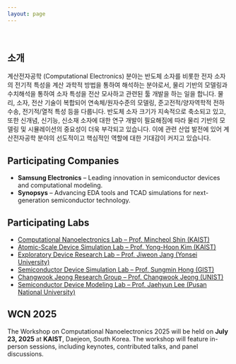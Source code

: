 ```yaml
---
layout: page
---
```


<br/>

## 소개

계산전자공학 (Computational Electronics) 분야는 반도체 소자를 비롯한 전자 소자의 전기적 특성을 계산 과학적 방법을 통하여 해석하는 분야로서, 물리 기반의 모델링과 수치해석을 통하여 소자 특성을 전산 모사하고 관련된 툴 개발을 하는 일을 합니다. 물리, 소자, 전산 기술이 복합되어 연속체/원자수준의 모델링, 준고전적/양자역학적 전하 수송, 전기적/열적 특성 등을 다룹니다.
반도체 소자 크기가 지속적으로 축소되고 있고, 또한 신개념, 신기능, 신소재 소자에 대한 연구 개발이 필요해짐에 따라 물리 기반의 모델링 및 시뮬레이션의 중요성이 더욱 부각되고 있습니다. 이에 관련 산업 발전에 있어 계산전자공학 분야의 선도적이고 핵심적인 역할에 대한 기대감이 커지고 있습니다.

## Participating Companies
- **Samsung Electronics** – Leading innovation in semiconductor devices and computational modeling.
- **Synopsys** – Advancing EDA tools and TCAD simulations for next-generation semiconductor technology.

## Participating Labs

- [Computational Nanoelectronics Lab – Prof. Mincheol Shin (KAIST)](https://cnl.kaist.ac.kr/)
- [Atomic-Scale Device Simulation Lab – Prof. Yong-Hoon Kim (KAIST)](https://nanocore.kaist.ac.kr/)
- [Exploratory Device Research Lab – Prof. Jiweon Jang (Yonsei University)](https://sites.google.com/a/yonsei.ac.kr/exdrl/)
- [Semiconductor Device Simulation Lab – Prof. Sungmin Hong (GIST)](https://sites.google.com/view/gist-sdsl)
- [Changwook Jeong Research Group – Prof. Changwook Jeong (UNIST)](https://sites.google.com/view/jeong-research-group/)
- [Semiconductor Device Modeling Lab – Prof. Jaehyun Lee (Pusan National University)](https://sites.google.com/view/sdmlab)

## WCN 2025

The Workshop on Computational Nanoelectronics 2025 will be held on **July 23, 2025** at **KAIST**, Daejeon, South Korea. The workshop will feature in-person sessions, including keynotes, contributed talks, and panel discussions.

